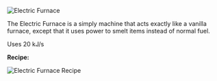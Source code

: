 ![Electric Furnace](http://i.imgur.com/1fhsbIX.png?1)

The Electric Furnace is a simply machine that acts exactly like a vanilla furnace, except that it uses power to smelt items instead of normal fuel.

Uses 20 kJ/s

**Recipe:**

![Electric Furnace Recipe](http://i.imgur.com/hpLfJQK.png?1)